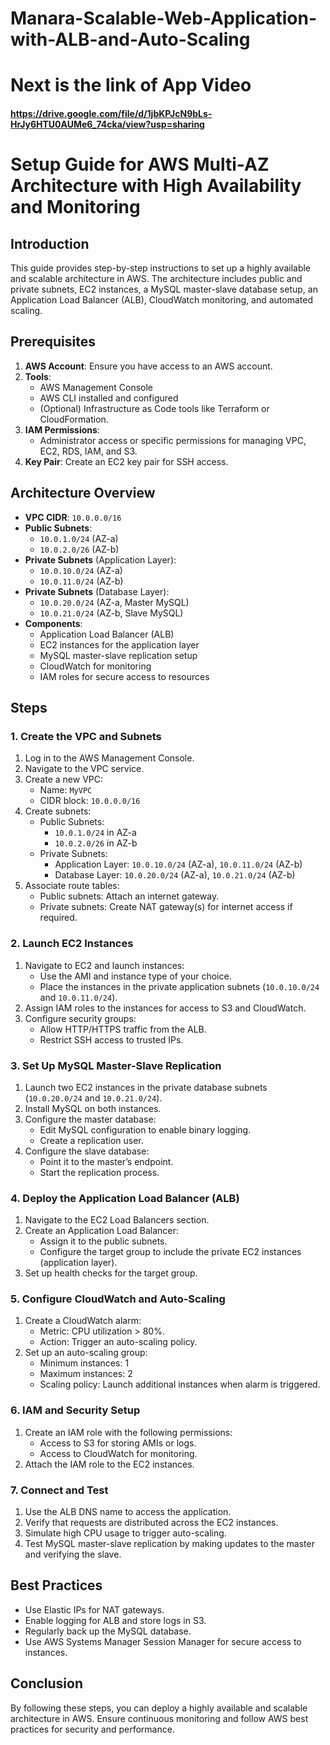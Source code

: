 # Manara-Scalable-Web-Application-with-ALB-and-Auto-Scaling
# Next is the link of App Video
  #### https://drive.google.com/file/d/1jbKPJcN9bLs-HrJy6HTU0AUMe6_74cka/view?usp=sharing


# Setup Guide for AWS Multi-AZ Architecture with High Availability and Monitoring

## Introduction
This guide provides step-by-step instructions to set up a highly available and scalable architecture in AWS. The architecture includes public and private subnets, EC2 instances, a MySQL master-slave database setup, an Application Load Balancer (ALB), CloudWatch monitoring, and automated scaling.

## Prerequisites

1. **AWS Account**: Ensure you have access to an AWS account.
2. **Tools**:
   - AWS Management Console
   - AWS CLI installed and configured
   - (Optional) Infrastructure as Code tools like Terraform or CloudFormation.
3. **IAM Permissions**:
   - Administrator access or specific permissions for managing VPC, EC2, RDS, IAM, and S3.
4. **Key Pair**: Create an EC2 key pair for SSH access.

## Architecture Overview
- **VPC CIDR**: `10.0.0.0/16`
- **Public Subnets**:
  - `10.0.1.0/24` (AZ-a)
  - `10.0.2.0/26` (AZ-b)
- **Private Subnets** (Application Layer):
  - `10.0.10.0/24` (AZ-a)
  - `10.0.11.0/24` (AZ-b)
- **Private Subnets** (Database Layer):
  - `10.0.20.0/24` (AZ-a, Master MySQL)
  - `10.0.21.0/24` (AZ-b, Slave MySQL)
- **Components**:
  - Application Load Balancer (ALB)
  - EC2 instances for the application layer
  - MySQL master-slave replication setup
  - CloudWatch for monitoring
  - IAM roles for secure access to resources

## Steps

### 1. Create the VPC and Subnets
1. Log in to the AWS Management Console.
2. Navigate to the VPC service.
3. Create a new VPC:
   - Name: `MyVPC`
   - CIDR block: `10.0.0.0/16`
4. Create subnets:
   - Public Subnets:
     - `10.0.1.0/24` in AZ-a
     - `10.0.2.0/26` in AZ-b
   - Private Subnets:
     - Application Layer: `10.0.10.0/24` (AZ-a), `10.0.11.0/24` (AZ-b)
     - Database Layer: `10.0.20.0/24` (AZ-a), `10.0.21.0/24` (AZ-b)
5. Associate route tables:
   - Public subnets: Attach an internet gateway.
   - Private subnets: Create NAT gateway(s) for internet access if required.

### 2. Launch EC2 Instances
1. Navigate to EC2 and launch instances:
   - Use the AMI and instance type of your choice.
   - Place the instances in the private application subnets (`10.0.10.0/24` and `10.0.11.0/24`).
2. Assign IAM roles to the instances for access to S3 and CloudWatch.
3. Configure security groups:
   - Allow HTTP/HTTPS traffic from the ALB.
   - Restrict SSH access to trusted IPs.

### 3. Set Up MySQL Master-Slave Replication
1. Launch two EC2 instances in the private database subnets (`10.0.20.0/24` and `10.0.21.0/24`).
2. Install MySQL on both instances.
3. Configure the master database:
   - Edit MySQL configuration to enable binary logging.
   - Create a replication user.
4. Configure the slave database:
   - Point it to the master’s endpoint.
   - Start the replication process.

### 4. Deploy the Application Load Balancer (ALB)
1. Navigate to the EC2 Load Balancers section.
2. Create an Application Load Balancer:
   - Assign it to the public subnets.
   - Configure the target group to include the private EC2 instances (application layer).
3. Set up health checks for the target group.

### 5. Configure CloudWatch and Auto-Scaling
1. Create a CloudWatch alarm:
   - Metric: CPU utilization > 80%.
   - Action: Trigger an auto-scaling policy.
2. Set up an auto-scaling group:
   - Minimum instances: 1
   - Maximum instances: 2
   - Scaling policy: Launch additional instances when alarm is triggered.

### 6. IAM and Security Setup
1. Create an IAM role with the following permissions:
   - Access to S3 for storing AMIs or logs.
   - Access to CloudWatch for monitoring.
2. Attach the IAM role to the EC2 instances.

### 7. Connect and Test
1. Use the ALB DNS name to access the application.
2. Verify that requests are distributed across the EC2 instances.
3. Simulate high CPU usage to trigger auto-scaling.
4. Test MySQL master-slave replication by making updates to the master and verifying the slave.

## Best Practices
- Use Elastic IPs for NAT gateways.
- Enable logging for ALB and store logs in S3.
- Regularly back up the MySQL database.
- Use AWS Systems Manager Session Manager for secure access to instances.

## Conclusion
By following these steps, you can deploy a highly available and scalable architecture in AWS. Ensure continuous monitoring and follow AWS best practices for security and performance.

